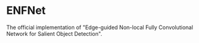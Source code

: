 # ENFNet
The official implementation of  "Edge-guided Non-local Fully Convolutional Network for Salient Object Detection".
